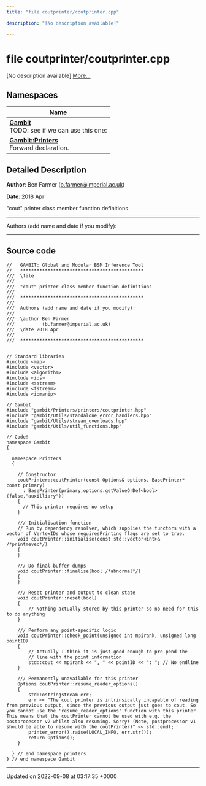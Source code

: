 ```yaml
---
title: "file coutprinter/coutprinter.cpp"

description: "[No description available]"

---
```


# file coutprinter/coutprinter.cpp

[No description available] [More...](#detailed-description)

## Namespaces

| Name           |
| -------------- |
| **[Gambit](/documentation/code/namespaces/namespacegambit/)** <br>TODO: see if we can use this one:  |
| **[Gambit::Printers](/documentation/code/namespaces/namespacegambit_1_1printers/)** <br>Forward declaration.  |

## Detailed Description


**Author**: Ben Farmer ([b.farmer@imperial.ac.uk](mailto:b.farmer@imperial.ac.uk)) 

**Date**: 2018 Apr

"cout" printer class member function definitions



------------------

Authors (add name and date if you modify):



------------------




## Source code

```
//   GAMBIT: Global and Modular BSM Inference Tool
//   *********************************************
///  \file
///
///  "cout" printer class member function definitions
///
///  *********************************************
///
///  Authors (add name and date if you modify):
///
///  \author Ben Farmer
///          (b.farmer@imperial.ac.uk)
///  \date 2018 Apr
///
///  *********************************************


// Standard libraries
#include <map>
#include <vector>
#include <algorithm>
#include <ios>
#include <sstream>
#include <fstream>
#include <iomanip>

// Gambit
#include "gambit/Printers/printers/coutprinter.hpp"
#include "gambit/Utils/standalone_error_handlers.hpp"
#include "gambit/Utils/stream_overloads.hpp"
#include "gambit/Utils/util_functions.hpp"

// Code!
namespace Gambit
{

  namespace Printers
  {

    // Constructor
    coutPrinter::coutPrinter(const Options& options, BasePrinter* const primary)
      : BasePrinter(primary,options.getValueOrDef<bool>(false,"auxilliary"))
    {
      // This printer requires no setup
    }

    /// Initialisation function
    // Run by dependency resolver, which supplies the functors with a vector of VertexIDs whose requiresPrinting flags are set to true.
    void coutPrinter::initialise(const std::vector<int>& /*printmevec*/)
    {
    }

    /// Do final buffer dumps
    void coutPrinter::finalise(bool /*abnormal*/)
    {
    }

    /// Reset printer and output to clean state
    void coutPrinter::reset(bool)
    {
        // Nothing actually stored by this printer so no need for this to do anything
    }

    /// Perform any point-specific logic 
    void coutPrinter::check_point(unsigned int mpirank, unsigned long pointID)
    {
        // Actually I think it is just good enough to pre-pend the 
        // line with the point information
        std::cout << mpirank << ", " << pointID << ": "; // No endline
    }

    /// Permanently unavailable for this printer
    Options coutPrinter::resume_reader_options()
    {
        std::ostringstream err;
        err << "The cout printer is intrinsically incapable of reading from previous output, since the previous output just goes to cout. So you cannot use the 'resume_reader_options' function with this printer. This means that the coutPrinter cannot be used with e.g. the postprocessor v2 whilst also resuming. Sorry! (Note, postprocessor v1 should be able to resume with the coutPrinter)" << std::endl; 
        printer_error().raise(LOCAL_INFO, err.str());
        return Options();
    }
 
  } // end namespace printers
} // end namespace Gambit
```


-------------------------------

Updated on 2022-09-08 at 03:17:35 +0000
